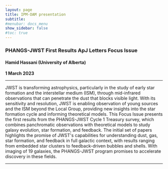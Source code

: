 ```yaml
---
layout: page
title: IPM-OAM presentation
subtitle: 
#menubar: docs_menu
show_sidebar: false
#toc: true
---
```


### PHANGS-JWST First Results ApJ Letters Focus Issue
#### Hamid Hassani (University of Alberta)
**1 March 2023**

---

JWST is transforming astrophysics, particularly in the study of early star formation and the interstellar medium (ISM), through mid-infrared observations 
that can penetrate the dust that blocks visible light. With its sensitivity and resolution, JWST is enabling observation of young sources and the ISM 
beyond the Local Group, providing new insights into the star formation cycle and informing theoretical models. This Focus Issue presents the first results
from the PHANGS-JWST Cycle 1 Treasury survey, which combines panchromatic observations with theoretical models to study galaxy evolution, star formation, 
and feedback. The initial set of papers highlights the promise of JWST's capabilities for understanding dust, gas, star formation, and feedback in full 
galactic context, with results ranging from embedded star clusters to feedback-driven bubbles and shells. With imaging of 19 galaxies, the PHANGS-JWST 
program promises to accelerate discovery in these fields.

---

